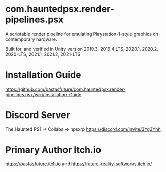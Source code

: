 # com.hauntedpsx.render-pipelines.psx
A scriptable render pipeline for emulating Playstation-1-style graphics on contemporary hardware.

Built for, and verified in Unity version 2019.3, 2019.4 LTS, 2020.1, 2020.2, 2020-LTS, 2021.1, 2021.2, 2021-LTS

# Installation Guide
https://github.com/pastasfuture/com.hauntedpsx.render-pipelines.psx/wiki/Installation-Guide

# Discord Server
The Haunted PS1 -> Collabs -> hpsxrp
https://discord.com/invite/3Yg3Yhh

# Primary Author Itch.io
https://pastasfuture.itch.io
and
https://future-reality-softworks.itch.io/
